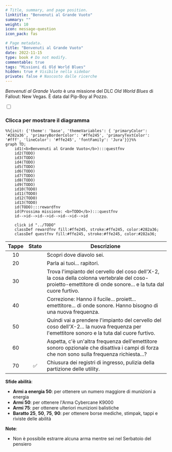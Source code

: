 ```yaml
---
# Title, summary, and page position.
linktitle: "Benvenuti al Grande Vuoto" 
summary: ""
weight: 10
icon: message-question
icon_pack: fas

# Page metadata.
title: "Benvenuti al Grande Vuoto"
date: 2022-11-15
type: book # Do not modify.
commentable: true
tags: "Missioni di Old World Blues"
hidden: true # Visibile nella sidebar
private: false # Nascosto dalle ricerche
---
```


<div class="fnv">


*Benvenuti al Grande Vuoto* è una missione del DLC *Old World Blues* di Fallout: New Vegas. È data dal Pip-Boy al Pozzo.


<section class="chart-collapse">
<input type="checkbox" name="collapse2" id="handle2">
<h3 class="handle">
<label for="handle2">Clicca per mostrare il diagramma</label>
</h3>
<div class="content">

```mermaid
%%{init: {'theme': 'base', 'themeVariables': { 'primaryColor': '#282a36', 'primaryBorderColor': '#ffe245', 'primaryTextColor': '#fff', 'lineColor': '#ffe245', 'fontFamily': 'Jura'}}}%%
graph TD;
    id1(<b>Benvenuti al Grande Vuoto</b>):::questfnv
    id2(TODO)
    id3(TODO)
    id4(TODO)
    id5(TODO)
    id6(TODO)
    id7(TODO) 
    id8(TODO)
    id9(TODO)
    id10(TODO)
    id11(TODO)
    id12(TODO)
    id13(TODO) 
    id(TODO):::rewardfnv
    id(Prossima missione: <b>TODO</b>):::questfnv
    id-->id-->id-->id-->id-->id-->id
    
    click id "../TODO"
    classDef rewardfnv fill:#ffe245, stroke:#ffe245, color:#282a36;
    classDef questfnv fill:#ffe245, stroke:#ffe245, color:#282a36;
```

</div>
</section>

| Tappe |       Stato        | Descrizione |
|:-----:|:------------------:| ----------- |
|                           10                          |            | Scopri dove diavolo sei.                                                                                                                                                    |
|                           20                          |            | Parla ai tuoi... rapitori.                                                                                                                                                  |
|                           30                          |            | Trova l'impianto del cervello del coso dell'X-2, la cosa della colonna vertebrale del coso-proietto-emettitore di onde sonore... e la tuta dal cuore furtivo.               |
|                           40                          |            | Correzione: Hanno il fucile... proiett... emettitore... di onde sonore. Hanno bisogno di una nuova frequenza.                                                               |
|                           50                          |            | Quindi vai a prendere l'impianto del cervello del coso dell'X-2... la nuova frequenza per l'emettitore sonoro e la tuta dal cuore furtivo.                                  |
|                           60                          |            | Aspetta, c'è un'altra frequenza dell'emettitore sonoro opzionale che disattiva i campi di forza che non sono sulla frequenza richiesta...?                                  |
|                           70                          | :white_check_mark: | Chiusura dei registri di ingresso, pulizia della partizione delle utility.                                                                                                  |



**Sfide abilità**:
- **Armi a energia 50**: per ottenere un numero maggiore di munizioni a energia
- **Armi 50**: per ottenere l'Arma Cybercane K9000
- **Armi 75**: per ottenere ulteriori munizioni balistiche
- **Baratto 25**, **50**, **75**, **90**: per ottenere borse mediche, stimpak, tappi e riviste delle abilità



**Note**:
- Non è possibile estrarre alcuna arma mentre sei nel Serbatoio del pensiero


</div>


